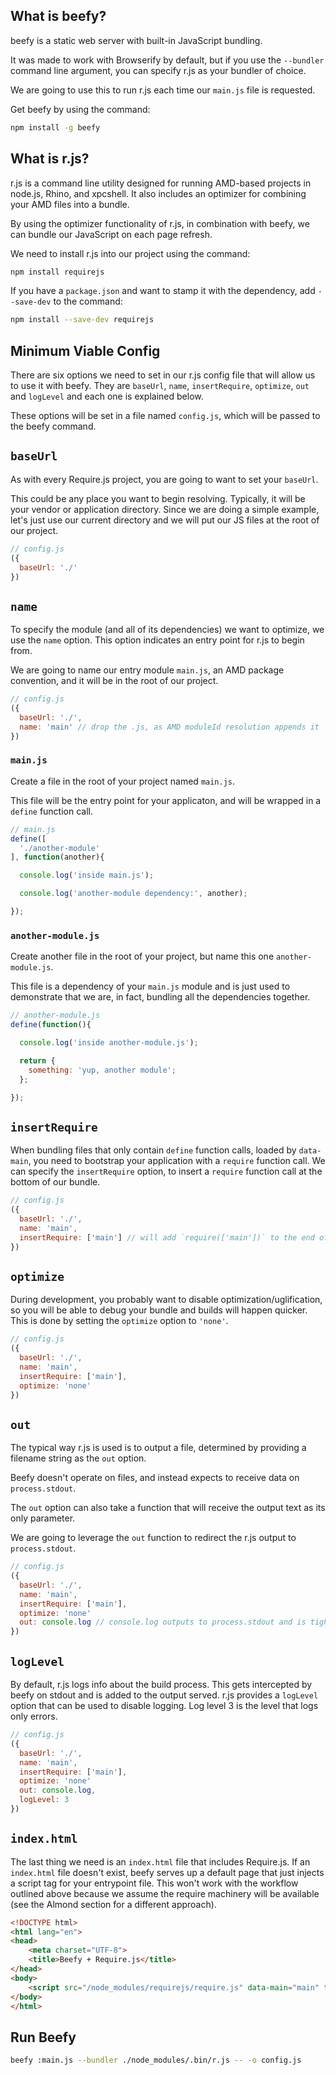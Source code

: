 ## What is beefy?

beefy is a static web server with built-in JavaScript bundling.

It was made to work with Browserify by default, but if you use the `--bundler`
command line argument, you can specify r.js as your bundler of choice.

We are going to use this to run r.js each time our `main.js` file is requested.

Get beefy by using the command:

```bash
npm install -g beefy
```

## What is r.js?

r.js is a command line utility designed for running AMD-based projects in node.js,
Rhino, and xpcshell. It also includes an optimizer for combining your AMD files
into a bundle.

By using the optimizer functionality of r.js, in combination with beefy, we can
bundle our JavaScript on each page refresh.

We need to install r.js into our project using the command:

```bash
npm install requirejs
```

If you have a `package.json` and want to stamp it with the dependency, add `--save-dev`
to the command:

```bash
npm install --save-dev requirejs
```

## Minimum Viable Config

There are six options we need to set in our r.js config file that will allow us to use
it with beefy.  They are `baseUrl`, `name`, `insertRequire`, `optimize`, `out` and `logLevel`
and each one is explained below.

These options will be set in a file named `config.js`, which will be passed to the beefy
command.

## `baseUrl`

As with every Require.js project, you are going to want to set your `baseUrl`.

This could be any place you want to begin resolving. Typically, it will be
your vendor or application directory. Since we are doing a simple example,
let's just use our current directory and we will put our JS files at the root
of our project.

```javascript
// config.js
({
  baseUrl: './'
})
```

## `name`

To specify the module (and all of its dependencies) we want to optimize,
we use the `name` option. This option indicates an entry point for r.js
to begin from.

We are going to name our entry module `main.js`, an AMD package convention,
and it will be in the root of our project.

```javascript
// config.js
({
  baseUrl: './',
  name: 'main' // drop the .js, as AMD moduleId resolution appends it
})
```

### `main.js`

Create a file in the root of your project named `main.js`.

This file will be the entry point for your applicaton, and will be wrapped
in a `define` function call.

```javascript
// main.js
define([
  './another-module'
], function(another){

  console.log('inside main.js');

  console.log('another-module dependency:', another);

});
```

### `another-module.js`

Create another file in the root of your project, but name this one `another-module.js`.

This file is a dependency of your `main.js` module and is just used to demonstrate that
we are, in fact, bundling all the dependencies together.

```javascript
// another-module.js
define(function(){

  console.log('inside another-module.js');

  return {
    something: 'yup, another module';
  };

});
```

## `insertRequire`

When bundling files that only contain `define` function calls, loaded by `data-main`,
you need to bootstrap your application with a `require` function call.  We can specify
the `insertRequire` option, to insert a `require` function call at the bottom of our bundle.

```javascript
// config.js
({
  baseUrl: './',
  name: 'main',
  insertRequire: ['main'] // will add `require(['main'])` to the end of your bundle
})
```

## `optimize`

During development, you probably want to disable optimization/uglification, so you will
be able to debug your bundle and builds will happen quicker. This is done by setting
the `optimize` option to `'none'`.

```javascript
// config.js
({
  baseUrl: './',
  name: 'main',
  insertRequire: ['main'],
  optimize: 'none'
})
```

## `out`

The typical way r.js is used is to output a file, determined by providing
a filename string as the `out` option.

Beefy doesn't operate on files, and instead expects to receive data on
`process.stdout`.

The `out` option can also take a function that will receive the output
text as its only parameter.

We are going to leverage the `out` function to redirect the r.js output
to `process.stdout`.

```javascript
// config.js
({
  baseUrl: './',
  name: 'main',
  insertRequire: ['main'],
  optimize: 'none'
  out: console.log // console.log outputs to process.stdout and is tightly bound in node
})
```

## `logLevel`

By default, r.js logs info about the build process.  This gets intercepted
by beefy on stdout and is added to the output served.  r.js provides a `logLevel`
option that can be used to disable logging.  Log level 3 is the level that logs only errors.

```javascript
// config.js
({
  baseUrl: './',
  name: 'main',
  insertRequire: ['main'],
  optimize: 'none'
  out: console.log,
  logLevel: 3
})
```

## `index.html`

The last thing we need is an `index.html` file that includes Require.js. If an `index.html`
file doesn't exist, beefy serves up a default page that just injects a script tag for your
entrypoint file. This won't work with the workflow outlined above because we assume the
require machinery will be available (see the Almond section for a different approach).

```html
<!DOCTYPE html>
<html lang="en">
<head>
    <meta charset="UTF-8">
    <title>Beefy + Require.js</title>
</head>
<body>
    <script src="/node_modules/requirejs/require.js" data-main="main" type="text/javascript"></script>
</body>
</html>
```

## Run Beefy

```bash
beefy :main.js --bundler ./node_modules/.bin/r.js -- -o config.js
```
